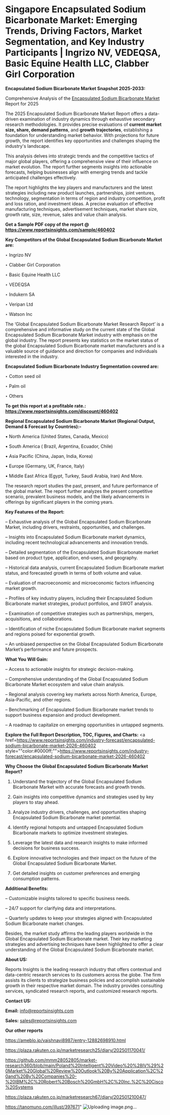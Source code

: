 # Singapore Encapsulated Sodium Bicarbonate Market: Emerging Trends, Driving Factors, Market Segmentation, and Key Industry Participants | Ingrizo NV, VEDEQSA, Basic Equine Health LLC, Clabber Girl Corporation

<strong>Encapsulated Sodium Bicarbonate Market Snapshot 2025-2033:</strong>

Comprehensive Analysis of the <a href=https://www.reportsinsights.com/sample/460402>Encapsulated Sodium Bicarbonate Market</a> Report for 2025

The 2025 Encapsulated Sodium Bicarbonate Market Report offers a data-driven examination of industry dynamics through exhaustive secondary research methodologies. It provides precise evaluations of <strong>current market size, share, demand patterns</strong>, and <strong>growth trajectories</strong>, establishing a foundation for understanding market behavior. With projections for future growth, the report identifies key opportunities and challenges shaping the industry's landscape.

This analysis delves into strategic trends and the competitive tactics of major global players, offering a comprehensive view of their influence on market evolution. The report further segments insights into actionable forecasts, helping businesses align with emerging trends and tackle anticipated challenges effectively.

The report highlights the key players and manufacturers and the latest strategies including new product launches, partnerships, joint ventures, technology, segmentation in terms of region and industry competition, profit and loss ration, and investment ideas. A precise evaluation of effective manufacturing techniques, advertisement techniques, market share size, growth rate, size, revenue, sales and value chain analysis.

<strong>Get a Sample PDF copy of the report @ <a href=https://www.reportsinsights.com/sample/460402 style=color:#0000ff;>https://www.reportsinsights.com/sample/460402</a></strong>

<strong>Key Competitors of the Global Encapsulated Sodium Bicarbonate Market are:</strong>

‣ Ingrizo NV

‣ Clabber Girl Corporation

‣ Basic Equine Health LLC

‣ VEDEQSA

‣ Indukern SA

‣ Veripan Ltd

‣ Watson Inc

The ‘Global Encapsulated Sodium Bicarbonate Market Research Report’ is a comprehensive and informative study on the current state of the Global Encapsulated Sodium Bicarbonate Market industry with emphasis on the global industry. The report presents key statistics on the market status of the global Encapsulated Sodium Bicarbonate market manufacturers and is a valuable source of guidance and direction for companies and individuals interested in the industry.

<strong>Encapsulated Sodium Bicarbonate Industry Segmentation covered are:</strong>

‣ Cotton seed oil

‣ Palm oil

‣ Others

<strong>To get this report at a profitable rate.: <a href=https://www.reportsinsights.com/discount/460402 style=color:#0000ff;>https://www.reportsinsights.com/discount/460402</a></strong>

<strong>Regional Encapsulated Sodium Bicarbonate Market (Regional Output, Demand &amp; Forecast by Countries):-</strong>

• North America (United States, Canada, Mexico)

• South America ( Brazil, Argentina, Ecuador, Chile)

• Asia Pacific (China, Japan, India, Korea)

• Europe (Germany, UK, France, Italy)

• Middle East Africa (Egypt, Turkey, Saudi Arabia, Iran) And More.

The research report studies the past, present, and future performance of the global market. The report further analyzes the present competitive scenario, prevalent business models, and the likely advancements in offerings by significant players in the coming years.

<strong>Key Features of the Report:</strong>

– Exhaustive analysis of the Global Encapsulated Sodium Bicarbonate Market, including drivers, restraints, opportunities, and challenges.

– Insights into Encapsulated Sodium Bicarbonate market dynamics, including recent technological advancements and innovation trends.

– Detailed segmentation of the Encapsulated Sodium Bicarbonate market based on product type, application, end-users, and geography.

– Historical data analysis, current Encapsulated Sodium Bicarbonate market status, and forecasted growth in terms of both volume and value.

– Evaluation of macroeconomic and microeconomic factors influencing market growth.

– Profiles of key industry players, including their Encapsulated Sodium Bicarbonate market strategies, product portfolios, and SWOT analysis.

– Examination of competitive strategies such as partnerships, mergers, acquisitions, and collaborations.

– Identification of niche Encapsulated Sodium Bicarbonate market segments and regions poised for exponential growth.

– An unbiased perspective on the Global Encapsulated Sodium Bicarbonate Market’s performance and future prospects.

<strong>What You Will Gain:</strong>

– Access to actionable insights for strategic decision-making.

– Comprehensive understanding of the Global Encapsulated Sodium Bicarbonate Market ecosystem and value chain analysis.

– Regional analysis covering key markets across North America, Europe, Asia-Pacific, and other regions.

– Benchmarking of Encapsulated Sodium Bicarbonate market trends to support business expansion and product development.

– A roadmap to capitalize on emerging opportunities in untapped segments.

<strong>Explore the Full Report Description, TOC, Figures, and Charts:</strong>
<a href=https://www.reportsinsights.com/industry-forecast/encapsulated-sodium-bicarbonate-market-2026-460402 style=""color:#0000ff;"">https://www.reportsinsights.com/industry-forecast/encapsulated-sodium-bicarbonate-market-2026-460402</a>

<strong>Why Choose the Global Encapsulated Sodium Bicarbonate Market Report?</strong>

1. Understand the trajectory of the Global Encapsulated Sodium Bicarbonate Market with accurate forecasts and growth trends.

2. Gain insights into competitive dynamics and strategies used by key players to stay ahead.

3. Analyze industry drivers, challenges, and opportunities shaping Encapsulated Sodium Bicarbonate market potential.

4. Identify regional hotspots and untapped Encapsulated Sodium Bicarbonate markets to optimize investment strategies.

5. Leverage the latest data and research insights to make informed decisions for business success.

6. Explore innovative technologies and their impact on the future of the Global Encapsulated Sodium Bicarbonate Market.

7. Get detailed insights on customer preferences and emerging consumption patterns.

<strong>Additional Benefits:</strong>

– Customizable insights tailored to specific business needs.

– 24/7 support for clarifying data and interpretations.

– Quarterly updates to keep your strategies aligned with Encapsulated Sodium Bicarbonate market changes.

Besides, the market study affirms the leading players worldwide in the Global Encapsulated Sodium Bicarbonate market. Their key marketing strategies and advertising techniques have been highlighted to offer a clear understanding of the Global Encapsulated Sodium Bicarbonate market.

<strong><strong>About US</strong>:</strong>

Reports Insights is the leading research industry that offers contextual and data-centric research services to its customers across the globe. The firm assists its clients to strategize business policies and accomplish sustainable growth in their respective market domain. The industry provides consulting services, syndicated research reports, and customized research reports.

<strong>Contact US:</strong>

<p class=><b>Email:</b> <a href=mailto:info@reportsinsights.com>info@reportsinsights.com</a></p>
<p class=><b>Sales:</b> <a href=mailto:sales@reportsinsights.com>sales@reportsinsights.com</a></p>

<strong>Our other reports</strong>

<a href=https://ameblo.jp/vaishnavi8987/entry-12882698910.html>https://ameblo.jp/vaishnavi8987/entry-12882698910.html</a>

<a href=https://plaza.rakuten.co.jp/marketresearch25/diary/202501170041/>https://plaza.rakuten.co.jp/marketresearch25/diary/202501170041/</a>

<a href=https://github.com/mmm28052805/market-research360/blob/main/Poland%20Intelligent%20Video%20%28IV%29%20Market%20Global%20Review%20Outlook%20By%20Application%2C%20and%20By%20Companies%20-%20IBM%2C%20Robert%20Bosch%20GmbH%2C%20Inc.%2C%20Cisco%20Systems>https://github.com/mmm28052805/market-research360/blob/main/Poland%20Intelligent%20Video%20%28IV%29%20Market%20Global%20Review%20Outlook%20By%20Application%2C%20and%20By%20Companies%20-%20IBM%2C%20Robert%20Bosch%20GmbH%2C%20Inc.%2C%20Cisco%20Systems</a>

<a href=https://plaza.rakuten.co.jp/marketresearch67/diary/202501210047/>https://plaza.rakuten.co.jp/marketresearch67/diary/202501210047/</a>

<a href=https://tanomuno.com/illust/397671>https://tanomuno.com/illust/397671</a>"
![Uploading image.png…]()
